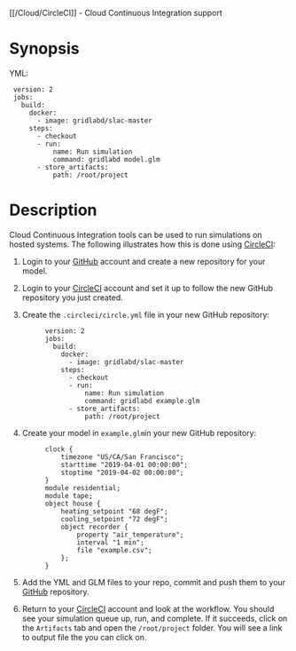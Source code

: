 [[/Cloud/CircleCI]] - Cloud Continuous Integration support

# Synopsis
YML:
~~~
 version: 2
 jobs:
   build:
     docker:
       - image: gridlabd/slac-master
     steps:
       - checkout
       - run:
           name: Run simulation
           command: gridlabd model.glm
       - store_artifacts:
           path: /root/project
~~~

# Description

Cloud Continuous Integration tools can be used to run simulations on hosted systems.  The following illustrates how this is done using [CircleCI](https://circleci.com/):

1. Login to your [GitHub](https://github.com/) account and create a new repository for your model.  

2. Login to your [CircleCI](https://circleci.com/) account and set it up to follow the new GitHub repository you just created.

3. Create the `.circleci/circle.yml` file in your new GitHub repository:

~~~
         version: 2
         jobs:
           build:
             docker:
               - image: gridlabd/slac-master
             steps:
               - checkout
               - run:
                   name: Run simulation
                   command: gridlabd example.glm
               - store_artifacts:
                   path: /root/project
~~~

4. Create your model in `example.glm`in your new GitHub repository:

~~~
         clock {
             timezone "US/CA/San Francisco";
             starttime "2019-04-01 00:00:00";
             stoptime "2019-04-02 00:00:00";
         }
         module residential;
         module tape;
         object house {
             heating_setpoint "68 degF";
             cooling_setpoint "72 degF";
             object recorder {
                 property "air_temperature";
                 interval "1 min";
                 file "example.csv";
             };
         }
~~~

5. Add the YML and GLM files to your repo, commit and push them to your [GitHub](https://github.com/) repository.

6. Return to your [CircleCI](https://circleci.com/) account and look at the workflow. You should see your simulation queue up, run, and complete.  If it succeeds, click on the `Artifacts` tab and open the `/root/project` folder. You will see a link to output file the you can click on.



